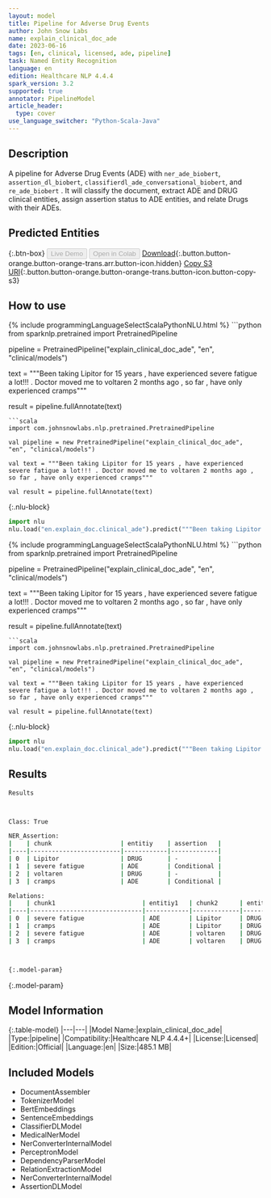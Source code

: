 ```yaml
---
layout: model
title: Pipeline for Adverse Drug Events
author: John Snow Labs
name: explain_clinical_doc_ade
date: 2023-06-16
tags: [en, clinical, licensed, ade, pipeline]
task: Named Entity Recognition
language: en
edition: Healthcare NLP 4.4.4
spark_version: 3.2
supported: true
annotator: PipelineModel
article_header:
  type: cover
use_language_switcher: "Python-Scala-Java"
---
```


## Description

A pipeline for Adverse Drug Events (ADE) with `ner_ade_biobert`, `assertion_dl_biobert`, `classifierdl_ade_conversational_biobert`, and `re_ade_biobert` . It will classify the document, extract ADE and DRUG clinical entities, assign assertion status to ADE entities, and relate Drugs with their ADEs.

## Predicted Entities



{:.btn-box}
<button class="button button-orange" disabled>Live Demo</button>
<button class="button button-orange" disabled>Open in Colab</button>
[Download](https://s3.amazonaws.com/auxdata.johnsnowlabs.com/clinical/models/explain_clinical_doc_ade_en_4.4.4_3.2_1686943690186.zip){:.button.button-orange.button-orange-trans.arr.button-icon.hidden}
[Copy S3 URI](s3://auxdata.johnsnowlabs.com/clinical/models/explain_clinical_doc_ade_en_4.4.4_3.2_1686943690186.zip){:.button.button-orange.button-orange-trans.button-icon.button-copy-s3}

## How to use

<div class="tabs-box" markdown="1">
{% include programmingLanguageSelectScalaPythonNLU.html %}
```python
from sparknlp.pretrained import PretrainedPipeline

pipeline = PretrainedPipeline("explain_clinical_doc_ade", "en", "clinical/models")

text = """Been taking Lipitor for 15 years , have experienced severe fatigue a lot!!! . Doctor moved me to voltaren 2 months ago , so far , have only experienced cramps"""

result = pipeline.fullAnnotate(text)
```
```scala
import com.johnsnowlabs.nlp.pretrained.PretrainedPipeline

val pipeline = new PretrainedPipeline("explain_clinical_doc_ade", "en", "clinical/models")

val text = """Been taking Lipitor for 15 years , have experienced severe fatigue a lot!!! . Doctor moved me to voltaren 2 months ago , so far , have only experienced cramps"""

val result = pipeline.fullAnnotate(text)
```


{:.nlu-block}
```python
import nlu
nlu.load("en.explain_doc.clinical_ade").predict("""Been taking Lipitor for 15 years , have experienced severe fatigue a lot!!! . Doctor moved me to voltaren 2 months ago , so far , have only experienced cramps""")
```

</div>

<div class="tabs-box" markdown="1">
{% include programmingLanguageSelectScalaPythonNLU.html %}
```python
from sparknlp.pretrained import PretrainedPipeline

pipeline = PretrainedPipeline("explain_clinical_doc_ade", "en", "clinical/models")

text = """Been taking Lipitor for 15 years , have experienced severe fatigue a lot!!! . Doctor moved me to voltaren 2 months ago , so far , have only experienced cramps"""

result = pipeline.fullAnnotate(text)
```
```scala
import com.johnsnowlabs.nlp.pretrained.PretrainedPipeline

val pipeline = new PretrainedPipeline("explain_clinical_doc_ade", "en", "clinical/models")

val text = """Been taking Lipitor for 15 years , have experienced severe fatigue a lot!!! . Doctor moved me to voltaren 2 months ago , so far , have only experienced cramps"""

val result = pipeline.fullAnnotate(text)
```

{:.nlu-block}
```python
import nlu
nlu.load("en.explain_doc.clinical_ade").predict("""Been taking Lipitor for 15 years , have experienced severe fatigue a lot!!! . Doctor moved me to voltaren 2 months ago , so far , have only experienced cramps""")
```
</div>

## Results

```bash
Results



Class: True

NER_Assertion:
|    | chunk                   | entitiy    | assertion   |
|----|-------------------------|------------|-------------|
| 0  | Lipitor                 | DRUG       | -           |
| 1  | severe fatigue          | ADE        | Conditional |
| 2  | voltaren                | DRUG       | -           |
| 3  | cramps                  | ADE        | Conditional |

Relations:
|    | chunk1                        | entitiy1   | chunk2      | entity2 | relation |
|----|-------------------------------|------------|-------------|---------|----------|
| 0  | severe fatigue                | ADE        | Lipitor     | DRUG    |        1 |
| 1  | cramps                        | ADE        | Lipitor     | DRUG    |        0 |
| 2  | severe fatigue                | ADE        | voltaren    | DRUG    |        0 |
| 3  | cramps                        | ADE        | voltaren    | DRUG    |        1 |



{:.model-param}
```

{:.model-param}
## Model Information

{:.table-model}
|---|---|
|Model Name:|explain_clinical_doc_ade|
|Type:|pipeline|
|Compatibility:|Healthcare NLP 4.4.4+|
|License:|Licensed|
|Edition:|Official|
|Language:|en|
|Size:|485.1 MB|

## Included Models

- DocumentAssembler
- TokenizerModel
- BertEmbeddings
- SentenceEmbeddings
- ClassifierDLModel
- MedicalNerModel
- NerConverterInternalModel
- PerceptronModel
- DependencyParserModel
- RelationExtractionModel
- NerConverterInternalModel
- AssertionDLModel